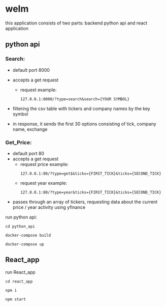 # welm

this application consists of two parts: backend python api and react application


## python api
### Search:

* default port 8000

* accepts a get request
   * request example:
     ```
     127.0.0.1:8000/?type=search&search={YOUR SYMBOL}
     ```

* filtering the csv table with tickers and company names by the key symbol


* in response, it sends the first 30 options consisting of tick, company name, exchange
    
### Get_Price:
* default port 80
* accepts a get request
   * request price example:
     ```
     127.0.0.1:80/?type=get$&ticks={FIRST_TICK}&ticks={SECOND_TICK}
     ```
   * request year example:
     ```
     127.0.0.1:80/?type=year&ticks={FIRST_TICK}&ticks={SECOND_TICK}
     ```
* passes through an array of tickers, requesting data about the current price / year activity using yfinance
    
    
run python api:
```    
cd python_api

docker-compose build

docker-compose up
```  

## React_app

run React_app
```    
cd react_app

npm i

npm start
```  
    
